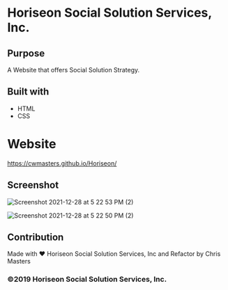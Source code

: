 # Horiseon Social Solution Services, Inc.

## Purpose
A Website that offers Social Solution Strategy.

## Built with
* HTML
* CSS

# Website
https://cwmasters.github.io/Horiseon/

## Screenshot
![Screenshot 2021-12-28 at 5 22 53 PM (2)](https://user-images.githubusercontent.com/95546410/147617653-0933d7f4-a24b-429a-85cf-2a4af7868ccf.png)

![Screenshot 2021-12-28 at 5 22 50 PM (2)](https://user-images.githubusercontent.com/95546410/147617172-54188004-9178-4a4e-9874-d284f73c2aa8.png)

## Contribution
Made with ❤️ Horiseon Social Solution Services, Inc and Refactor by Chris Masters

### ©2019 Horiseon Social Solution Services, Inc.